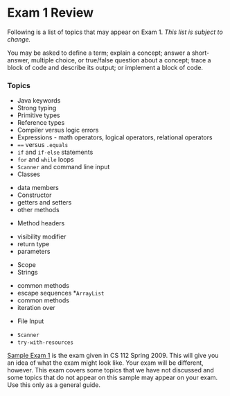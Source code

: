 Exam 1 Review
=============

Following is a list of topics that may appear on Exam 1. *This list is subject to change.*

You may be asked to define a term; explain a concept; answer a short-answer, multiple choice, or true/false question about a concept; trace a block of code and describe its output; or implement a block of code.

### Topics

* Java keywords
* Strong typing
* Primitive types
* Reference types
* Compiler versus logic errors
* Expressions - math operators, logical operators, relational operators
* `==` versus `.equals`
* `if` and `if-else` statements
* `for` and `while` loops
* `Scanner` and command line input
* Classes
 - data members
 - Constructor
 - getters and setters
 - other methods
* Method headers
 - visibility modifier
 - return type
 - parameters
* Scope
* Strings
 - common methods
 - escape sequences
*`ArrayList`
 - common methods
 - iteration over
* File Input
 - `Scanner`
 - `try-with-resources`

[Sample Exam 1](https://drive.google.com/file/d/0B7T4cfaps__jYVhrRlZCU3ZTZG8/view?usp=sharing) is the exam given in CS 112 Spring 2009. This will give you an idea of what the exam might look like. Your exam will be different, however. This exam covers some topics that we have not discussed and some topics that do not appear on this sample may appear on your exam. Use this only as a general guide.

